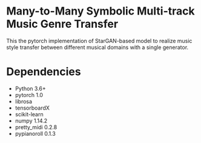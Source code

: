 # Many-to-Many Symbolic Multi-track Music Genre Transfer
This the pytorch implementation of StarGAN-based model to realize music style transfer between different musical domains with a single generator.

# Dependencies

* Python 3.6+
* pytorch 1.0
* librosa
* tensorboardX
* scikit-learn
* numpy 1.14.2
* pretty_midi 0.2.8
* pypianoroll 0.1.3